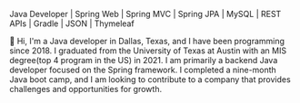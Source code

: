 Java Developer | Spring Web | Spring MVC | Spring JPA | MySQL | REST APIs | Gradle | JSON | Thymeleaf

👋 Hi, I'm a Java developer in Dallas, Texas, and I have been programming since 2018. I graduated from the University of Texas at Austin with an MIS degree(top 4 program in the US) in 2021. I am primarily a backend Java developer focused on the Spring framework. I completed a nine-month Java boot camp, and I am looking to contribute to a company that provides challenges and opportunities for growth.

<!---
utstudent/utstudent is a ✨ special ✨ repository because its `README.md` (this file) appears on your GitHub profile.
You can click the Preview link to take a look at your changes.
--->
